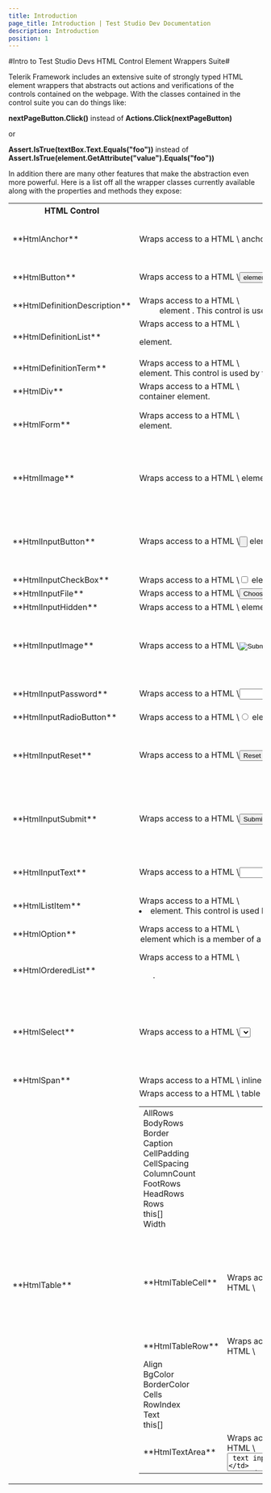 ```yaml
---
title: Introduction
page_title: Introduction | Test Studio Dev Documentation
description: Introduction
position: 1
---
```

#Intro to Test Studio Devs HTML Control Element Wrappers Suite#

Telerik Framework includes an extensive suite of strongly typed HTML element wrappers that abstracts out actions and verifications of the controls contained on the webpage. With the classes contained in the control suite you can do things like:

**nextPageButton.Click()** instead of **Actions.Click(nextPageButton)**

or

**Assert.IsTrue(textBox.Text.Equals("foo"))** instead of **Assert.IsTrue(element.GetAttribute("value").Equals("foo"))**


In addition there are many other features that make the abstraction even more powerful. Here is a list off all the wrapper classes currently available along with the properties and methods they expose:

<table class="docs">
<tr>
	<th>HTML Control</th><th>Description</th><th>Properties</th><th>Methods</th><th>Base Class</th>
</tr>
<tr>
	<td>**HtmlAnchor**</td>
	<td>Wraps access to a HTML \<a> anchor element.</td>
	<td>HRef<br>
	Name<br>
	Target<br>
	Title</td>
	<td></td>
	<td><a href="#base">HtmlContainerControl</a></td>
</tr>
<tr>
	<td>**HtmlButton**</td>
	<td>Wraps access to a HTML \<button> element.</td>
	<td>Disabled
	Name<br>
	TabIndex<br>
	Valuee</td>
	<td></td>
	<td><a href="#base">HtmlContainerControl</a></td>
</tr>
<tr>
	<td>**HtmlDefinitionDescription**</td>
	<td>Wraps access to a HTML \<dd /> element . This control is used by the HtmlDefinitionList control.</td>
	<td>Description</td>
	<td></td>
	<td><a href="#base">HtmlContainerControl</a></td>
</tr>
<tr>
	<td>**HtmlDefinitionList**</td>
	<td>Wraps access to a HTML \<dl> element.</td>
	<td>Descriptions<br>
	Terms</td>
	<td></td>
	<td><a href="#base">HtmlContainerControl</a></td>
</tr>
<tr>
	<td>**HtmlDefinitionTerm**</td>
	<td>Wraps access to a HTML \<dt> element. This control is used by the HtmlDefinitionList control.</td>
	<td>Terms</td>
	<td></td>
	<td><a href="#base">HtmlContainerControl</a></td>
</tr>
<tr>
	<td>**HtmlDiv**</td>
	<td>Wraps access to a HTML \<div> container element.</td>
	<td></td>
	<td></td>
	<td><a href="#base">HtmlContainerControl</a></td>
</tr>
<tr>
	<td>**HtmlForm**</td>
	<td>Wraps access to a HTML \<form> element.</td>
	<td>EncType<br>
	Length<br>
	Name<br>
	Target</td>
	<td></td>
	<td><a href="#base">HtmlContainerControl</a></td>
</tr>
<tr>
	<td>**HtmlImage**</td>
	<td>Wraps access to a HTML \<image> element.</td>
	<td>Align<br>
	Alt<br>
	Border<br>
	Height<br>
	Src<br>
	Width</td>
	<td></td>
	<td><a href="#base">HtmlControl</a></td>
</tr>
<tr>
	<td>**HtmlInputButton**</td>
	<td>Wraps access to a HTML \<input type=button> element.</td>
	<td>Align<br>
	Alt<br>
	Border<br>
	Height<br>
	Src<br>
	Width</td>
	<td></td>
	<td><a href="#base">HtmlInputControl</a></td>
</tr>
<tr>
	<td>**HtmlInputCheckBox**</td>
	<td>Wraps access to a HTML \<input type=checkbox> element.</td>
	<td>Checked</td>
	<td>Check</td>
	<td><a href="#base">HtmlInputControl</a></td>
</tr>
<tr>
	<td>**HtmlInputFile**</td>
	<td>Wraps access to a HTML \<input type=file> element.</td>
	<td>FilePath</td>
	<td>Upload</td>
	<td><a href="#base">HtmlInputControl</a></td>
</tr>
<tr>
	<td>**HtmlInputHidden**</td>
	<td>Wraps access to a HTML \<input type=hidden> element.</td>
	<td></td>
	<td></td>
	<td><a href="#base">HtmlInputControl</a></td>
</tr>
<tr>
	<td>**HtmlInputImage**</td>
	<td>Wraps access to a HTML \<input type=image> element.</td>
	<td>Align<br>
	Alt<br>
	Border<br>
	Height<br>
	Src<br>
	Width</td>
	<td></td>
	<td><a href="#base">HtmlInputControl</a></td>
</tr>
<tr>
	<td>**HtmlInputPassword**</td>
	<td>Wraps access to a HTML \<input type=password> element.</td>
	<td>Disabled
	Size<br>
	TabIndex<br>
	Text</td>
	<td></td>
	<td><a href="#base">HtmlInputControl</a></td>
</tr>
<tr>
	<td>**HtmlInputRadioButton**</td>
	<td>Wraps access to a HTML \<input type=radio> element.</td>
	<td>Cheched</td>
	<td>Check</td>
	<td><a href="#base">HtmlInputControl</a></td>
</tr>
<tr>
	<td>**HtmlInputReset**</td>
	<td>Wraps access to a HTML \<input type=reset> element.</td>
	<td>Align<br>
	Alt<br>
	Border<br>
	Height<br>
	Src<br>
	Width</td>
	<td></td>
	<td><a href="#base">HtmlInputControl</a></td>
</tr>
<tr>
	<td>**HtmlInputSubmit**</td>
	<td>Wraps access to a HTML \<input type=submit> element.</td>
	<td>Align<br>
	Alt<br>
	Border<br>
	Height<br>
	Src<br>
	Width</td>
	<td></td>
	<td><a href="#base">HtmlInputControl</a></td>
</tr>
<tr>
	<td>**HtmlInputText**</td>
	<td>Wraps access to a HTML \<input type=text> element.</td>
	<td>Disabled<br>
	Size<br>
	TabIndex<br>
	Text</td>
	<td></td>
	<td><a href="#base">HtmlInputControl</a></td>
</tr>
<tr>
	<td>**HtmlListItem**</td>
	<td>Wraps access to a HTML \<li> element. This control is used by the HtmlOrdererList control and the HtmlUnorderedList control.</td>
	<td>GetItemOrder</td>
	<td></td>
	<td><a href="#base">HtmlContainerControl</a></td>
</tr>
<tr>
	<td>**HtmlOption**</td>
	<td>Wraps access to a HTML \<option> element which is a member of a select element.</td>
	<td>Selected<br>
	Text<br>
	Value</td>
	<td></td>
	<td><a href="#base">HtmlControl</a></td>
</tr>
<tr>
	<td>**HtmlOrderedList**</td>
	<td>Wraps access to a HTML \<ol>.</td>
	<td>AllItems<br>
	Itemst</td>
	<td></td>
	<td><a href="#base">HtmlContainerControl</a></td>
</tr>
<tr>
	<td>**HtmlSelect**</td>
	<td>Wraps access to a HTML \<select> list box or drop-down list element.</td>
	<td>Options<br>
	SelectedIndex<br>
	SelectedOption<br>
	this[]</td>
	<td>SelectByIndex<br>
	SelectByText<br>
	SelectByValue<br>
	SelectByPartialText<br>
	SelectByPartialValue<br>
	MultiSelect<br>
	MultiSelectByValue<br>
	MultiSelectByText</td>
	<td><a href="#base">HtmlContainerControl</a></td>
</tr>
<tr>
	<td>**HtmlSpan**</td>
	<td>Wraps access to a HTML \<span> inline text container element.</td>
	<td></td>
	<td></td>
	<td><a href="#base">HtmlContainerControl</a></td>
</tr>
<tr>
	<td>**HtmlTable**</td>
	<td>Wraps access to a HTML \<table> table element containing rows and columns.</td>
	<td>AllRows<br>
	BodyRows<br>
	Border<br>
	Caption<br>
	CellPadding<br>
	CellSpacing<br>
	ColumnCount<br>
	FootRows<br>
	HeadRows<br>
	Rows<br>
	this[]<br>
	Width</td>
	<td></td>
	<td><a href="#base">HtmlContainerControl</a></td>
</tr>
<tr>
	<td>**HtmlTableCell**</td>
	<td>Wraps access to a HTML \<td> table cell element.</td>
	<td>Align<br>
	BgColor<br>
	BorderColor<br>
	CellIndex<br>
	ColSpan<br>
	Height<br>
	RowSpan<br>
	Text<br>
	VAlign<br>
	Width/td>
	<td></td>
	<td><a href="#base">HtmlContainerControl</a></td>
</tr>
<tr>
	<td>**HtmlTableRow**</td>
	<td>Wraps access to a HTML \<tr> element.</td>
	<td>Align<br>
	BgColor<br>
	BorderColor<br>
	Cells<br>
	RowIndex<br>
	Text<br>
	this[]</td>
	<td></td>
	<td><a href="#base">HtmlContainerControl</a></td>
</tr>
<tr>
	<td>**HtmlTextArea**</td>
	<td>Wraps access to a HTML \<textArea> text input element.</td>
	<td>Cols<br>
	Rows<br>
	Text</td>
	<td></td>
	<td><a href="#base">HtmlContainerControl</a></td>
</tr>
<tr>
	<td>**HtmlUnorderedList**</td>
	<td>Wraps access to a HTML \<ul> element.</td>
	<td>AllItems<br>
	Items</td>
	<td></td>
	<td><a href="#base">HtmlContainerControl</a></td>
</tr>
<table>
*Table 1. List of HTML element control wrappers contained in Telerik Testing Framework's HTML control suite.*

Here is a list of the base classes along with the properties and methods they expose:

<table class="docs" id="base">
<tr>
	<th>Base Class</th><th>Description</th><th>Properties</th><th>Methods</th><th>Base Class</th>
</tr>
<tr>
	<td>**HtmlContainerControl**</td>
	<td>Base class for all wrapper controls that can contain other controls.</td>
	<td>Find<br>
	InnerText<br>	
	TextContent</td>
	<td></td>
	<td>HtmlControl</td>
</tr>
<tr>
	<td>**HtmlInputControl**</td>
	<td>Base class for all input wrapper controls.</td>
	<td>Name<br>
	Type<br>
	Value</td>
	<td></td>
	<td>HtmlControl</td>
</tr>
<tr>
	<td>**HtmlControl**</td>
	<td>Base class for the entire HTML wrapper control suite.</td>
	<td>Attributes<br>
	ChildNodes<br>
	ClientSideLocator<br>
	CssClass<br>
	Events<br>
	ID<br>
	ScrollLeft<br>
	ScrollTop<br>
	Styles<br>
	TagName<br>
	Wait</td>
	<td>AddEventListener<br>
	CallMethod<br>
	Capture<br>
	Click<br>
	Download<br>
	DragTo<br>
	DragToWindowLocation<br>
	GetComputedStyle<br>
	GetComputedStyleValue<br>
	GetRectangle<br>
	GetStyle<br>
	GetStyleValue<br>
	GetValue<br>
	InvokeEvent<br>
	IsVisible<br>
	MouseClick<br>
	MouseHover<br>
	Parent(T)<br>
	RemoveEventListener<br>
	ScrollToVisible<br>
	SetValue</td>
	<td>Control</td>
</tr>
<tr>
	<td>**Control**</td>
	<td>Root base class for all WebAii controls.</td>
	<td>BaseElement<br>
	IsRefresh<br>
	Locator<br>
	LocatorExpression<br>
	OwnerBrowser<br>
	Terms</td>
	<td>AssignElement<br>
	GetFamilyElement<br>
	MatchControl<br>
	Refresh</td>
	<td><a href="#" target="_blank">HtmlContainerControl</a></td>
</tr>
<table>
*Table 2. List of base classes used by Test Studio Dev's HTML control suite.*

Here is a list of the support classes that make it easier to use the rest of the HTML control suite:

<table class="docs">
<tr>
	<th>Base Class</th><th>Description</th><th>Properties</th><th>Methods</th><th>Base Class</th>
</tr>
<tr>
	<td>**HtmlFind**</td>
	<td>An extended Find class that includes HTML specific find methods.</td>
	<td>Table<br>
	TableCell<br>
	TableRowt</td>
	<td></td>
	<td>Find</td>
</tr>
<tr>
	<td>**HtmlStyle**</td>
	<td>Represents a single HtmlStyle. This object can be used to help probe and do validation against Html styles. Has functionality to convert unit styles to int values and color styles to System.Drawing.Color.</td>
	<td>Name<br>
	Value</td>
	<td>IsColor<br>
	IsInt<br>
	(static) IsSameColor<br>
	ToColor<br>
	(static) ToHtmlColor<br>
	ToInt</td>
	<td>Name<br>Value</td>
</tr>
<tr>
	<td>**HtmlWait**</td>
	<td>An extended Wait class that includes HTML specific wait methods.</td>
	<td></td>
	<td>ForCondition<br>
	ForExists<br>
	ForStyles<br>
	ForStylesNot<br>
	ForVisible<br>
	ForVisibleNot</td>
	<td>Wait</td>
</tr>
<table>
*Table 3. List of HtmlControl support classes contained in Telerik Testing Framework's HTML control suite.*

##Example of How to Fill Out a Web Form Using the HTML Element Wrapper Control Suite##

Suppose we're automating a form to submit an auto classified ad. Here's how to write the code and take advantage of the HTML element wrapper suite:

#### __[C#]__

          {{region }}

	[TestClass]
	public class SubmitAdTestClass : BaseTest
	{
		private const string TEST_PAGE_NAME = @"..\..\Pages\HTMLControls.htm";
	
		// Since we know the order of the input fields
		// we can use an enum to more easily reference them.
		enum TextInputFields
		{
			Model,
			Price,
			Phone,
			Email,
			FirstName,
			LastName,
			Company,
			Address,
			City,
			Zip,
			UserName,
		}
		// Same thing for the select drop downs
		enum Selects
		{
			Year,
			Make,
			AllowEmail,
			State
		}
	
		[TestMethod]
		[Description("Submits a used car classified ad")]
		public void SubmitAdTest()
		{
			Manager.LaunchNewBrowser();
			ActiveBrowser.NavigateTo("file:\\\\" + Path.Combine(TestContext.TestDir, TEST_PAGE_NAME));
	
			// Find all the required elements on the page
			HtmlForm form = Find.ById<HtmlForm>("Form2");
			IList<HtmlSelect> selectsList = form.Find.AllByTagName<HtmlSelect>("select");
			IList<HtmlInputText> textInputsList = form.Find.AllByTagName<HtmlInputText>("input");
			HtmlInputPassword passwordField = form.Find.ById<HtmlInputPassword>("txtPassword");
			HtmlTextArea description = form.Find.ById<HtmlTextArea>("txtDescription");
			HtmlInputSubmit submit = form.Find.ById<HtmlInputSubmit>("submit");
	
			// Enter data into the input fields
			Actions.ScrollToVisible(submit.BaseElement, ScrollToVisibleType.ElementBottomAtWindowBottom);
			selectsList[(int)Selects.Year].SelectByText("1956");
			selectsList[(int)Selects.Make].SelectByText("Ford");
			textInputsList[(int)TextInputFields.Model].Text = "T-Bird";
			textInputsList[(int)TextInputFields.Price].Text = "175000";
			textInputsList[(int)TextInputFields.Phone].Text = "555-122-5544";
			textInputsList[(int)TextInputFields.Email].Text = "test@myemail.com";
			selectsList[(int)Selects.AllowEmail].SelectByText("Yes");
			description.Text = "Beautifully restored two tone red & white classic T-Bird. Just like factory mint condition. Actual mileage is 175,600.";
			textInputsList[(int)TextInputFields.FirstName].Text = "Willard";
			textInputsList[(int)TextInputFields.LastName].Text = "Laird";
			textInputsList[(int)TextInputFields.Company].Text = "Laird Auto Restoration";
			textInputsList[(int)TextInputFields.Address].Text = "147 Industrial Dr.";
			textInputsList[(int)TextInputFields.City].Text = "Sacramento";
			selectsList[(int)Selects.State].SelectByText("California");
			textInputsList[(int)TextInputFields.Zip].Text = "22746";
			textInputsList[(int)TextInputFields.UserName].Text = "wlaird335";
			passwordField.Text = "lairdinc";
	
			// Submit the ad
			submit.Click();
		}
	}
	{{endregion}}
 

#### __[VB]__

          {{region }}

	<TestClass()> _
	Public Class SubmitAdTestClass
		Inherits BaseTest
	
		Private Const TEST_PAGE_NAME As String = "..\..\Pages\HTMLControls.htm"
	
	
		Enum TextInputFields
			Model
			Price
			Phone
			Email
			FirstName
			LastName
			Company
			Address
			City
			Zip
			UserName
		End Enum
	
		
		Enum Selects
			Year
			Make
			AllowEmail
			State
		End Enum
	
		<TestMethod(), _
		Description("Submits a used car classified ad"), _
		DeploymentItem("Pages\\HTMLControls.htm"), _
		DeploymentItem("Pages\\Submitted.htm")> _
		Public Sub SubmitAdTest()
	
			Manager.LaunchNewBrowser()
			ActiveBrowser.NavigateTo("file:\\\\" + Path.Combine(TestContext.TestDir, TEST_PAGE_NAME))
	
			' Find all the required elements on the page
			Dim form As HtmlForm = Find.ById(Of HtmlForm)("Form2")
			Dim selectsList As IList(Of HtmlSelect) = form.Find.AllByTagName(Of HtmlSelect)("select")
			Dim textInputsList As IList(Of HtmlInputText) = form.Find.AllByTagName(Of HtmlInputText)("input")
			Dim passwordField As HtmlInputPassword = form.Find.ById(Of HtmlInputPassword)("txtPassword")
			Dim description As HtmlTextArea = form.Find.ById(Of HtmlTextArea)("txtDescription")
			Dim submit As HtmlInputSubmit = form.Find.ById(Of HtmlInputSubmit)("submit")
	
			
			Actions.ScrollToVisible(submit.BaseElement, ScrollToVisibleType.ElementBottomAtWindowBottom)
			selectsList(Selects.Year).SelectByText("1956")
			selectsList(Selects.Make).SelectByText("Ford")
			textInputsList(TextInputFields.Model).Text = "T-Bird"
			textInputsList(TextInputFields.Price).Text = "175000"
			textInputsList(TextInputFields.Phone).Text = "555-122-5544"
			textInputsList(TextInputFields.Email).Text = "test@myemail.com"
			selectsList(Selects.AllowEmail).SelectByText("Yes")
			description.Text = "Beautifully restored two tone red & white classic T-Bird. Just like factory mint condition. Actual mileage is 175,600."
			textInputsList(TextInputFields.FirstName).Text = "Willard"
			textInputsList(TextInputFields.LastName).Text = "Laird"
			textInputsList(TextInputFields.Company).Text = "Laird Auto Restoration"
			textInputsList(TextInputFields.Address).Text = "147 Industrial Dr."
			textInputsList(TextInputFields.City).Text = "Sacramento"
			selectsList(Selects.State).SelectByText("California")
			textInputsList(TextInputFields.Zip).Text = "22746"
			textInputsList(TextInputFields.UserName).Text = "wlaird335"
			passwordField.Text = "lairdinc"
	
			
			submit.Click()
	
		End Sub
	
	End Class
	{{endregion}}
	
By taking advantage of the object oriented nature of the HTML element wrapper classes, our test code that fills in the fields and clicks the submit button is much simpler, more descriptive and more intuitive in nature. Note how simple it was to enter text into all the input fields, as well as make all the drop down selections using intuitive methods included with Telerik's HTML element wrapper classes!
Also notice how we're doing a nested find. The line **form.Find.AllByTagName<HtmlSelect>("select");** is returning all of the **\<select>** elements that are contained within the form "Form2" contained on the page, not the entire page itself which may contain other \<select> elements on the page, perhaps even on other forms contained on the same page.
 
One special feature to note about the **Find.AllByXXX<TControl>()** functions is that they filter on the type of the **TControl** such that the returned list only includes elements of type **TControl**. In the example above we're calling **Find.AllByTagName<HtmlInputText>("input")**. Due to the filtering being performed by the framework we only get back \<input type="text"> elements and not other input elements such as the \<input type="password"> element that is also on the form.
 
By the same token all of the Fi**nd.ByXXX<TControl>()** functions also verify that the found element is of type **TControl**. If, for example, you call **Find.ByTagIndex<HtmlInputPassword>("input", 4)** and the 5th \<input> element is not type="password" then the framework will throw a System.ArgumentException.
